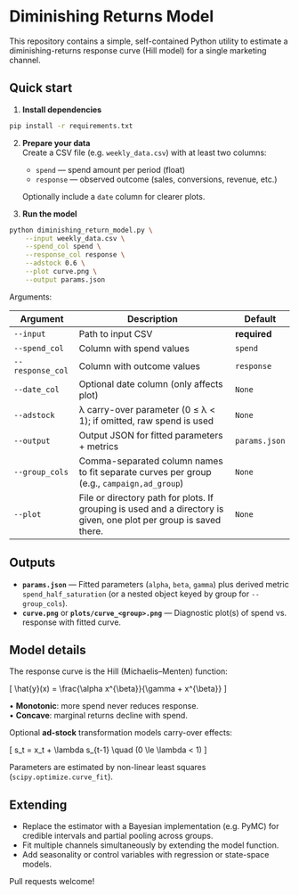 # Diminishing Returns Model

This repository contains a simple, self-contained Python utility to estimate a diminishing-returns response curve (Hill model) for a single marketing channel.

## Quick start

1. **Install dependencies**

```bash
pip install -r requirements.txt
```

2. **Prepare your data**  
   Create a CSV file (e.g. `weekly_data.csv`) with at least two columns:

   * `spend` — spend amount per period (float)
   * `response` — observed outcome (sales, conversions, revenue, etc.)

   Optionally include a `date` column for clearer plots.

3. **Run the model**

```bash
python diminishing_return_model.py \
    --input weekly_data.csv \
    --spend_col spend \
    --response_col response \
    --adstock 0.6 \
    --plot curve.png \
    --output params.json
```

Arguments:

| Argument | Description | Default |
|----------|-------------|---------|
| `--input` | Path to input CSV | **required** |
| `--spend_col` | Column with spend values | `spend` |
| `--response_col` | Column with outcome values | `response` |
| `--date_col` | Optional date column (only affects plot) | `None` |
| `--adstock` | λ carry-over parameter (0 ≤ λ < 1); if omitted, raw spend is used | `None` |
| `--output` | Output JSON for fitted parameters + metrics | `params.json` |
| `--group_cols` | Comma-separated column names to fit separate curves per group (e.g., `campaign,ad_group`) | `None` |
| `--plot` | File or directory path for plots. If grouping is used and a directory is given, one plot per group is saved there. | `None` |

## Outputs

* **`params.json`** — Fitted parameters (`alpha`, `beta`, `gamma`) plus derived metric `spend_half_saturation` (or a nested object keyed by group for `--group_cols`).
* **`curve.png`** or **`plots/curve_<group>.png`** — Diagnostic plot(s) of spend vs. response with fitted curve.

## Model details

The response curve is the Hill (Michaelis–Menten) function:

\[ \hat{y}(x) = \frac{\alpha x^{\beta}}{\gamma + x^{\beta}} \]

• **Monotonic**: more spend never reduces response.  
• **Concave**: marginal returns decline with spend.

Optional **ad-stock** transformation models carry-over effects:

\[ s_t = x_t + \lambda s_{t-1} \quad (0 \le \lambda < 1) \]

Parameters are estimated by non-linear least squares (`scipy.optimize.curve_fit`).

## Extending

* Replace the estimator with a Bayesian implementation (e.g. PyMC) for credible intervals and partial pooling across groups.
* Fit multiple channels simultaneously by extending the model function.
* Add seasonality or control variables with regression or state-space models.

Pull requests welcome!
